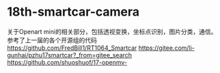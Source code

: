 # 18th-smartcar-camera
关于Openart mini的相关部分，包括透视变换，坐标点识别，图片分类，通信。
参考了上一届的各个开源组的代码
https://github.com/FredBill1/RT1064_Smartcar
https://gitee.com/li-gunhai/pzhu17smartcar?_from=gitee_search
https://github.com/shuoshuof/17-openmv-

